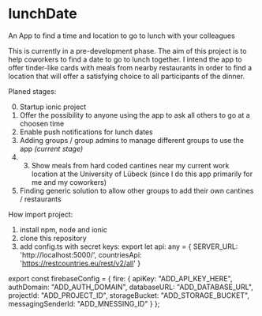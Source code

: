 # lunchDate
An App to find a time and location to go to lunch with your colleagues 

This is currently in a pre-development phase. The aim of this project is to help coworkers to find a date to go to lunch together. I intend the app to offer tinder-like cards with meals from nearby restaurants in order to find a location that will offer a satisfying choice to all participants of the dinner. 

Planed stages:

0. Startup ionic project 
1. Offer the possibility to anyone using the app to ask all others to go at a choosen time 
2. Enable push notifications for lunch dates 
3. Adding groups / group admins to manage different groups to use the app *(current stage)*
4. 3. Show meals from hard coded cantines near my current work location at the University of Lübeck (since I do this app primarily for me and my coworkers)
5. Finding generic solution to allow other groups to add their own cantines / restaurants 


How import project:

1. install npm, node and ionic
2. clone this repository
3. add config.ts with secret keys:
export let api: any = {
	SERVER_URL: 'http://localhost:5000/',
	countriesApi: 'https://restcountries.eu/rest/v2/all'
}


export const firebaseConfig = {
	fire: {
	apiKey: "ADD_API_KEY_HERE",
    authDomain: "ADD_AUTH_DOMAIN",
    databaseURL: "ADD_DATABASE_URL",
    projectId: "ADD_PROJECT_ID",
    storageBucket: "ADD_STORAGE_BUCKET",
    messagingSenderId: "ADD_MNESSING_ID"
	}
};

